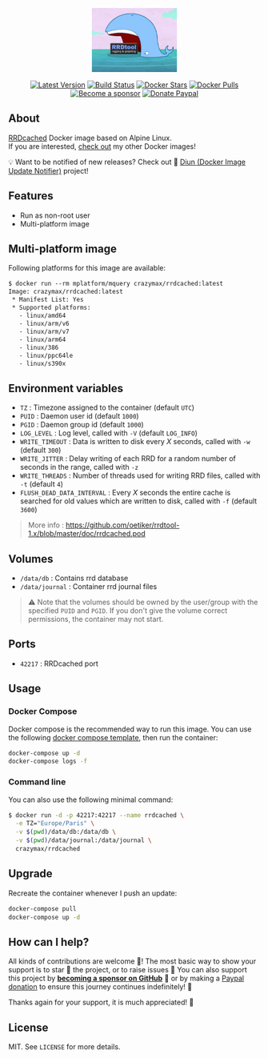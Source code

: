 <p align="center"><a href="https://github.com/crazy-max/docker-rrdcached" target="_blank"><img height="128" src="https://raw.githubusercontent.com/crazy-max/docker-rrdcached/master/.github/docker-rrdcached.jpg"></a></p>

<p align="center">
  <a href="https://hub.docker.com/r/crazymax/rrdcached/tags?page=1&ordering=last_updated"><img src="https://img.shields.io/github/v/tag/crazy-max/docker-rrdcached?label=version&style=flat-square" alt="Latest Version"></a>
  <a href="https://github.com/crazy-max/docker-rrdcached/actions?workflow=build"><img src="https://img.shields.io/github/workflow/status/crazy-max/docker-rrdcached/build?label=build&logo=github&style=flat-square" alt="Build Status"></a>
  <a href="https://hub.docker.com/r/crazymax/rrdcached/"><img src="https://img.shields.io/docker/stars/crazymax/rrdcached.svg?style=flat-square&logo=docker" alt="Docker Stars"></a>
  <a href="https://hub.docker.com/r/crazymax/rrdcached/"><img src="https://img.shields.io/docker/pulls/crazymax/rrdcached.svg?style=flat-square&logo=docker" alt="Docker Pulls"></a>
  <br /><a href="https://github.com/sponsors/crazy-max"><img src="https://img.shields.io/badge/sponsor-crazy--max-181717.svg?logo=github&style=flat-square" alt="Become a sponsor"></a>
  <a href="https://www.paypal.me/crazyws"><img src="https://img.shields.io/badge/donate-paypal-00457c.svg?logo=paypal&style=flat-square" alt="Donate Paypal"></a>
</p>

## About

[RRDcached](https://oss.oetiker.ch/rrdtool/doc/rrdcached.en.html) Docker image based on Alpine Linux.<br />
If you are interested, [check out](https://hub.docker.com/r/crazymax/) my other Docker images!

💡 Want to be notified of new releases? Check out 🔔 [Diun (Docker Image Update Notifier)](https://github.com/crazy-max/diun) project!

## Features

* Run as non-root user
* Multi-platform image

## Multi-platform image

Following platforms for this image are available:

```
$ docker run --rm mplatform/mquery crazymax/rrdcached:latest
Image: crazymax/rrdcached:latest
 * Manifest List: Yes
 * Supported platforms:
   - linux/amd64
   - linux/arm/v6
   - linux/arm/v7
   - linux/arm64
   - linux/386
   - linux/ppc64le
   - linux/s390x
```

## Environment variables

* `TZ` : Timezone assigned to the container (default `UTC`)
* `PUID` : Daemon user id (default `1000`)
* `PGID` : Daemon group id (default `1000`)
* `LOG_LEVEL` : Log level, called with `-V` (default `LOG_INFO`)
* `WRITE_TIMEOUT` : Data is written to disk every *X* seconds, called with `-w` (default `300`)
* `WRITE_JITTER` : Delay writing of each RRD for a random number of seconds in the range, called with `-z`
* `WRITE_THREADS` : Number of threads used for writing RRD files, called with `-t` (default `4`)
* `FLUSH_DEAD_DATA_INTERVAL` : Every *X* seconds the entire cache is searched for old values which are written to disk, called with `-f` (default `3600`)

> More info : https://github.com/oetiker/rrdtool-1.x/blob/master/doc/rrdcached.pod

## Volumes

* `/data/db` : Contains rrd database
* `/data/journal` :  Container rrd journal files

> :warning: Note that the volumes should be owned by the user/group with the specified `PUID` and `PGID`. If you don't give the volume correct permissions, the container may not start.

## Ports

* `42217` : RRDcached port

## Usage

### Docker Compose

Docker compose is the recommended way to run this image. You can use the following [docker compose template](examples/compose/docker-compose.yml), then run the container:

```bash
docker-compose up -d
docker-compose logs -f
```

### Command line

You can also use the following minimal command:

```bash
$ docker run -d -p 42217:42217 --name rrdcached \
  -e TZ="Europe/Paris" \
  -v $(pwd)/data/db:/data/db \
  -v $(pwd)/data/journal:/data/journal \
  crazymax/rrdcached
```

## Upgrade

Recreate the container whenever I push an update:

```bash
docker-compose pull
docker-compose up -d
```

## How can I help?

All kinds of contributions are welcome :raised_hands:! The most basic way to show your support is to star :star2: the project, or to raise issues :speech_balloon: You can also support this project by [**becoming a sponsor on GitHub**](https://github.com/sponsors/crazy-max) :clap: or by making a [Paypal donation](https://www.paypal.me/crazyws) to ensure this journey continues indefinitely! :rocket:

Thanks again for your support, it is much appreciated! :pray:

## License

MIT. See `LICENSE` for more details.
